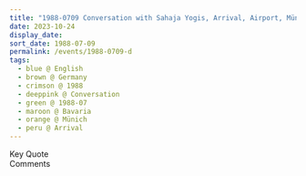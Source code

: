 ```yaml
---
title: "1988-0709 Conversation with Sahaja Yogis, Arrival, Airport, Münich, Bavaria, Germany"
date: 2023-10-24
display_date: 
sort_date: 1988-07-09
permalink: /events/1988-0709-d
tags:
  - blue @ English
  - brown @ Germany
  - crimson @ 1988
  - deeppink @ Conversation
  - green @ 1988-07
  - maroon @ Bavaria
  - orange @ Münich
  - peru @ Arrival
---
```


<wave-list>
  <list-title color="green" width="75">Key Quote</list-title>
  <list-item color="BlanchedAlmond"  width="200"></list-item>
  <list-item color="Lavender"></list-item>
  <list-item color="BlanchedAlmond"></list-item>
</wave-list>

<br>

<wave-list>
  <list-title color="green" width="75">Comments</list-title>
  <list-item color="BlanchedAlmond"  width="200"></list-item>
  <list-item color="Lavender"></list-item>
  <list-item color="BlanchedAlmond"></list-item>
</wave-list>